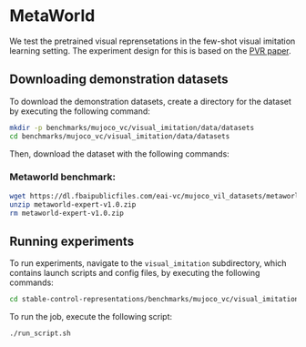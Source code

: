 # MetaWorld

We test the pretrained visual reprensetations in the few-shot visual imitation learning setting. The experiment design for this is based on the [PVR paper](https://sites.google.com/view/pvr-control).


## Downloading demonstration datasets
To download the demonstration datasets, create a directory for the dataset by executing the following command:
```bash
mkdir -p benchmarks/mujoco_vc/visual_imitation/data/datasets
cd benchmarks/mujoco_vc/visual_imitation/data/datasets
```

Then, download the dataset with the following commands:
### Metaworld benchmark:
```bash
wget https://dl.fbaipublicfiles.com/eai-vc/mujoco_vil_datasets/metaworld-expert-v1.0.zip
unzip metaworld-expert-v1.0.zip
rm metaworld-expert-v1.0.zip
```

## Running experiments
To run experiments, navigate to the `visual_imitation` subdirectory, which contains launch scripts and config files, by executing the following commands:
```bash
cd stable-control-representations/benchmarks/mujoco_vc/visual_imitation/
```
To run the job, execute the following script:
```bash
./run_script.sh
```